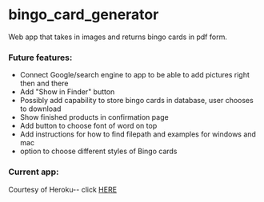 # bingo_card_generator
Web app that takes in images and returns bingo cards in pdf form.

### Future features:
* Connect Google/search engine to app to be able to add pictures right then and there 
* Add "Show in Finder" button
* Possibly add capability to store bingo cards in database, user chooses to download 
* Show finished products in confirmation page
* Add button to choose font of word on top
* Add instructions for how to find filepath and examples for windows and mac
* option to choose different styles of Bingo cards

### Current app:

Courtesy of Heroku-- click [HERE](https://create-your-own-bingo-cards.herokuapp.com/)
